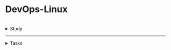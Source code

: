 # DevOps-Linux

<br />
<details>
    
<summary>Study</summary>
<br />

<details> 
<summary>Theory</summary>
<br />


<details> 
<summary>What is DevOps & Agile methodology</summary>

[DevOps & Agile methodology](https://github.com/snir1551/DevOps-Linux/wiki/What-is-DevOps-and-Agile-methodology)

</details>

----------------------------------------------------------------------------------------------------------------------------

<details>
<summary>The Hierarchical Tree Structure in Linux File System</summary>
[The Hierarchical Tree Structure in Linux File System](https://github.com/snir1551/DevOps-Linux/wiki/The-Hierarchical-Tree-Structure-in-Linux-File-System)
</details>

<details> 
<summary>inode in Linux</summary>

## inode in Linux

### Definition
An inode (short for index node) is a fundamental data structure in the Linux file system that represents each file, directory, or object stored on the disk. <br />
Every file in the system is assigned a unique inode number that serves as its identifier.

### Important:
An inode does not store the file’s name. The file name is stored in a directory entry that maps the name to the corresponding inode.

### inode Contain

| Field              | Description                                                               |
| ------------------ | ------------------------------------------------------------------------- |
| **mode**           | File type (regular file, directory, symlink, etc.) and permissions (rwx). |
| **uid**            | User ID (owner of the file).                                              |
| **gid**            | Group ID (group ownership).                                               |
| **size**           | Size of the file in bytes.                                                |
| **timestamps**     | Access (atime), modification (mtime), and change (ctime) times.           |
| **block pointers** | Pointers to the data blocks where the file content is stored.             |
| **link count**     | Number of hard links pointing to this inode.                              |


### The Relationship Between a File Name and an inode

- The file name is stored in a directory entry along with the inode number.
- When you access a file, the system looks up the file name in the directory, retrieves the inode number, and then uses the inode to locate the actual data blocks.
- For example: ls -i /etc/passwd → Shows the inode number of the file /etc/passwd.

### Example of How it Works
1. You run the command: cat /etc/passwd
2. The system searches for the file passwd in the /etc directory.
3. It finds the inode number corresponding to passwd.
4. The system uses the inode to locate and read the file’s data blocks.
5. The contents are displayed.




<br />
</details>	


<details> 
<summary>File Permissions in Linux</summary>

##  File Permissions in Linux

Permissions control who can access files and directories in Linux, and what they are allowed to do with them.
This is a critical part of Linux security and multi-user management.

### The Three Levels of Access

Each file and directory in Linux has three sets of permissions:
- User (Owner) → The person who owns the file.
- Group → A group of users who share access rights.
- Others → All other users on the system.

For each level, there are three types of permissions:

| Symbol | Permission | Meaning                                                     |
| ------ | ---------- | ----------------------------------------------------------- |
| `r`    | Read       | Can view the contents of a file / list a directory.         |
| `w`    | Write      | Can modify a file / create and delete files in a directory. |
| `x`    | Execute    | Can run a file (if executable) / enter a directory.         |

### Example of File Permissions

Let’s look at the output of ls -l:

```
-rwxr-xr--
```

| Section        | Meaning                                             |
| -------------- | --------------------------------------------------- |
| `-`            | File type: `-` for regular file, `d` for directory. |
| `rwx` (user)   | Owner can read, write, and execute.                 |
| `r-x` (group)  | Group can read and execute.                         |
| `r--` (others) | Others can only read.                               |

### Numeric (Octal) Representation

Permissions can also be represented using octal numbers:
- r = 4
- w = 2
- x = 1

For example:
- -rwxr-xr--  =  754

Explanation:

- Owner: rwx → 4+2+1 = 7

- Group: r-x → 4+0+1 = 5

- Others: r-- → 4+0+0 = 4


### Common Permission Commands

| Command | Description                            |
| ------- | -------------------------------------- |
| `chmod` | Change file permissions.               |
| `chown` | Change file owner.                     |
| `chgrp` | Change file group.                     |
| `umask` | Set default permissions for new files. |

### chmod Usage Examples

| Command                 | Effect                                           |
| ----------------------- | ------------------------------------------------ |
| `chmod 755 myfile`      | Set permissions: owner=rwx, group=rx, others=rx. |
| `chmod u+x myscript.sh` | Add execute permission for the user (owner).     |
| `chmod g-w myfile`      | Remove write permission from group.              |
| `chmod o=r myfile`      | Set others to read-only.                         |

 ### Special Permissions

Linux also supports special permissions for specific use cases:
- Set-UID (s) → Run a file with the permissions of its owner.
- Set-GID (s) → Run a file with the group’s permissions.
- Sticky Bit (t) → Restrict deletion of files in shared directories (like /tmp).

Example (with ls -l):

```
-rwsr-xr-x   (Set-UID on a file)
drwxrwxrwt   (Sticky bit on a directory)
```



<br />
</details>

<details> 
<summary>Special Permissions in Linux</summary>

## Special Permissions in Linux

Beyond the standard read (r), write (w), and execute (x) permissions, Linux provides special permission bits that offer additional control over how files and directories behave.

### These special bits are:

- Set-UID (s on user execute bit)
  - What it does: When a file with Set-UID is executed, the process runs with the privileges of the file owner (usually root), rather than the user who executed the file.
  - Use case: Needed for certain system programs like passwd (which modifies system files like /etc/shadow).
  - Example: -rwsr-xr-x 1 root root 50K Jan 1 12:00 /usr/bin/passwd
  

- Set-GID (s on group execute bit)
  - For files: Similar to Set-UID, but applies group permissions instead of user.
  - For directories: New files created inside inherit the group ownership of the directory (rather than the user's primary group).
  - Use case: Useful for shared project folders, e.g., /var/www for web servers.
  - Example for directory: drwxrwsr-x 2 user devs 4.0K May 22  /projects
 
- Sticky Bit (t on others execute bit)
  - What it does: On directories, it prevents users from deleting or renaming files unless they are the owner (or root).
  - Common usage: The /tmp directory, which is world-writable but each user should only delete their own files.
  - Example: drwxrwxrwt 7 root root 4.0K May 22  /tmp

### Octal Notation for Special Bits

Special bits use an additional digit in octal notation, placed before the standard 3 permission digits:
| Special | Octal | Effect                                |
| ------- | ----- | ------------------------------------- |
| Set-UID | 4     | Run as file owner                     |
| Set-GID | 2     | Run as group / Inherit group for dirs |
| Sticky  | 1     | Restrict deletions                    |

For example: 

```
chmod 4755 myscript.sh
```
- 4 = Set-UID
- 755 = rwxr-xr-x


| Special Bit | Symbol in `ls -l` | Purpose                                    |
| ----------- | ----------------- | ------------------------------------------ |
| Set-UID     | `s` in user `x`   | Run file as owner                          |
| Set-GID     | `s` in group `x`  | Run file as group / inherit group for dirs |
| Sticky Bit  | `t` in others `x` | Restrict deletions in shared directories   |


<br />
</details>


</details>
<details> 
<summary>Linux Commands</summary>
    
<br />



<details>
<summary>Basic Linux Commands (CLI - Part 2)</summary>
<br />

General Operations:
- `clear` = Clears the terminal

Directory Operatings:
- `pwd` = Show current directory. Example Output: `/home/nana`
- `ls` = List folders and files. Example Output: `Desktop  Downloads  Pictures  Documents`
- `cd [dirname]` = Change directory to [dir]
- `mkdir [dirname]` = Make directory [dirname]
- `cd ..` = Go up a directory

File Operations:
- `touch [filename]` = Create [filename]
- `rm [filename]` = Delete [filename]
- `rm -r [dirname]` = Delete a non-empty directory and all the files in it
- `rm -d [dirname]` or `rmdir [dirname]` = Delete an empty directory

Navigating in the File System:
- `cd usr/local/bin` = Navigate multiple dirs (relative path - relative to current dir). Move to bin directory
- `cd ../..` = Move up 2 hierarchies, so go to 'usr' directory
- `cd /usr` = Alternative to go to 'usr' directly (absolute path)
- `cd [absolute path]` = Move to any location by providing the full path
- `cd /home/nana` = Go to my home directory (absolute path)
- `cd ~` = Shortcut alternative to go to home directory
- `ls /etc/network` = List folders and files of 'network' directory

More File and Directory Operations
- `mv [filename] [new_filename]` = Rename the file to a new file name
- `cp -r [dirname] [new_dirname]` = Copy dirname to new_dirname recursively meaning including the files
- `cp [filename] [new_filename]` = Copy filename to new_filename

Some more useful commands
- `ls -R [dirname]` = Show dirs and files but also sub dirs and files
- `history` = Gives a list of all past commands typed in the current terminal session
- `history 20` = Show list of last 20 commands
- `CTRL + r` = Search history
- `CTRL + c` = Stop current command
- `CTRL + SHIFT + v` = Paste copied text into terminal
- `ls -a` = See hidden files too
- `cat [filename]` = Display the file content
- `cat .bash_history` = Example 1: Display the file content
- `cat Documents/java-app/Readme.md` = Example 2: Display the file content
 
Display OS Information
- `uname -a` = Show system and kernel
- `cat /etc/os-release` =  Show OS information
- `lscpu` = Display hardware information, e.g. how many CPU you have etc.
- `lsmem` = Display memory information

Execute commands as superuser
- `sudo [some command]` = Allows regular users to run programs with the security privileges of the superuser or root
- `su - admin` = Switch from nana user to admin
</details>

******

<details>
<summary>Package Manager - Installing Software on Linux</summary>
<br />

APT Package Manager:
- `sudo apt search [package_name]` = Search for a given package
- `sudo apt install [package_name]` = Install a given package
- `sudo apt install [package_name] [package_name2]` = Install multiple packages with one command
- `sudo apt remove [package_name]` = Remove installed package
- `sudo apt update` = Updates the package index. Pulls the latest change sfrom the APT repositories

APT-GET Package Manager:
- `sudo apt-get install [package_name]` = Install package with apt-get package manager

SNAP Package Manager:
- `sudo snap install [package_name]` = Install a given package


</details>

******

<details>
<summary>Working with Vim Editor</summary>
<br />

Install Vim, if it's not available:
- `sudo apt install vim` = Search for a given package

There are 2 Modes:
- Command Mode: default mode, everything is interpreted as a command
- Insert Mode: Allows to enter text

Vim Commands:
- `vim [filename]` = Open file with Vim
- `Press i key` = Switch to Insert Mode
- `Press esc key` = Switch to Command Mode
- `Type :wq` = Write File to disk and quit Vim
- `Type :q!` = Quit Vim without saving the changes
- `Type dd` = Delete entire line
- `Type d10` = Delete next 10 lines
- `Type u` = Undo
- `Type A` = Jump to end of line and switch to insert mode
- `Type 0` = Jump to start of the line
- `Type $` = Jump to end of the line
- `Type 12G` = Go to line 12
- `Type 16G` = Go to line 16
- `Type /pattern` = Search for pattern, e.g. `/nginx`
    - `Type n` = Jump to next match
    - `Type N` = Search in opposite direction
- `Type :%s/old/new` = Replace 'old' with 'new' throughout the file

</details>

******


<details>
<summary>Linux Accounts & Groups (Users & Permissions Part 1)</summary>
 <br />

**Locations of Access Control Files:**
- /etc/passwd
- /etc/shadow
- /etc/group
<!-- -->
- `sudo adduser [username]` = Create a new user
- `sudo passwd [username]` = Change password of a user
- `su - [username]` = Login as username ('su' = short for substitute or switch user)
- `su -` = Login as root
<!-- -->
- `sudo groupadd [groupname]` = Create new group (System assigns next available GID)
- `sudo adduser [username]` = Switch to Insert Mode

**Note 2 different User/Group commands:**<br />
`adduser`, `addgroup`, `deluser`,  `delgroup` = interactive, more user friendly commands<br />
`useradd`, `groupadd`,  `userdel`,  `groupdel` = low-level utilities, more infos need provided by yourself

- `sudo usermod [OPTIONS] [username]` = Modify a user account
- `sudo usermod -g devops tom` = Assign 'devops' as the primary group for 'tom' user
- `sudo delgroup tom` = Removes group 'tom'
- `groups` = Display groups the current logged in user belongs to
- `groups [username]` = Display groups of the given username
- `sudo useradd -G devops nicole` = Create 'nicole' user and add nicole to 'devops' group (-G = secondary group, not primary)
- `sudo gpasswd -d nicole devops` = Removes user 'nicole' from group 'devops'

</details>

******

<details>
<summary>File Ownership & Permissions (Users & Permissions Part 2)</summary>
 <br />

- `ls -l` = Print files in a long listing format, you can see ownership and permissions of the file

**Ownership:**
- `sudo chown [username]:[groupname] [filename]` = Change ownership
- `sudo chown tom:admin test.txt` = Change ownership of 'test.txt' file to 'tom' and group 'admin'
- `sudo chown admin test.txt` = Change ownership of 'test.txt' 'admin' user
- `sudo chgrp devops test.txt` = Make 'devops' group owner of test.txt file

**Possible File Permissions (Symbolic):**
- r = Read
- w = Write
- x = Execute
- '-' = No permission

**Change File Permissions for different owners**

File Permissions can be changed for:
- u = Owner
- g = Group
- o = Other (all other users)

Minus (-) removes the permission
- `sudo chmod -x api` = Takes 'execute' permission away for 'api' folder from all owners
- `sudo chmod g-w config.yaml` = Takes 'write' permission away for 'config.yaml' file from the group 

Plus (+) adds permission
- `sudo chmod g+x config.yaml` = Add 'execute' permission for 'config.yaml' file to the group 
- `sudo chmod u+x script.sh` = Add 'execute' permission for 'script.sh' file to the user 
- `sudo chmod o+x script.sh` = Add 'execute' permission for 'script.sh' file to other 

Change multiple permissions for an owner
- `sudo chmod g=rwx config.yaml` = Assign 'read write execute' permissions to the group
- `sudo chmod g=r-- config.yaml` = Assign only 'read' permission to the group

Changing permissions with numeric values

_Set permissions for all owners with 3 digits, 1 digit for each owner_ [Absolute vs Symbolic Mode](https://docs.oracle.com/cd/E19455-01/805-7229/6j6q8svd8/)

- 0 = No permission
- 1 = Execute
- 2 = Write
- 3 = Execute + Write
- 4 = Read
- 5 = Read + Execute
- 6 = Read + Write
- 7 = Read + Write + Execute
<!-- -->
- `sudo chmod 777 script.sh` = rwx (Read, Write and Execute) permission for everyone for file 'script.sh'
- `sudo chmod 740 script.sh` = Give user all permissions (7), give group only read permission (4), give other no permission (0)


</details>

******

<details>
<summary>Introduction to Shell Scripting - Part 1 </summary>
 <br />

Create and open setup.sh file in vim editor: <br />
`vim setup.sh`

In setup.sh file:
```sh
#!/bin/bash

echo "Setup and configure server"

# save file with 
ESC :wq 

# make file executable
chmod u+x setup.sh

# execute script
./setup.sh 
bash setup.sh
```

</details>

******

<details>
<summary>Shell Scripting Part 2 - Concepts & Syntax </summary>
 <br />

**Variables:**
```sh
#!/bin/bash

echo "Setup and configure server"

file_name=config.yaml
config_files=$(ls config)

echo "using file $file_name to configure something"
echo "here are all configuration files: $config_files"
```

**Conditions:**
```sh
#!/bin/bash

echo "Setup and configure server"

file_name=config.yaml
config_dir=$1

if [ -d "$config_dir" ]
then
 echo "reading config directory contents"
 config_files=$(ls "$config_dir")
else 
 echo "config dir not found. Creating one"
 mkdir "$config_dir"
 touch "$config_dir/config.sh"
fi


# example conditional for checking file
# if [ -f "config.yaml" ]

# example conditional for checking numbers
# num_files=xx
# if [ "$num_files" -eq 10 ]

# example conditional for checking strings
user_group=$2
if [ "$user_group" == "nana" ]
then 
 echo "configure the server"
elif [ "$user_group" == "admin" ]
then
	echo "administer the server" 
else
 echo "No permission to configure server. wrong user group"
fi

echo "using file $file_name to configure something"
echo "here are all configuration files: $config_files"
```

**User input:**
```sh
#!/bin/bash

echo "Reading user input"

read -p "Please enter your password: " user_pwd
echo "thanks for your password $user_pwd"
```

**Script Parameters:**
```sh
#!/bin/bash

echo "all params: $*"
echo "number of params: $#"

echo "user $1"
echo "group $2"
```


**Executing with script parameters:**

`./example.sh name lastname # 2 params`

`./example.sh "name lastname" # 1 param`

`bash example name lastname`

**Loops:**
```sh
#!/bin/bash

echo "all params: $*"
echo "number of params: $#"

for param in $*
 do 
  if [ -d "$param" ] 
  then
   echo "executing scripts in the config folder"
   ls -l "$param"
  fi 

  echo $param
 done

sum = 0
while true
 do 
	read -p "enter a score" score

  if [ "$score" == "q" ]
  then
   break
  fi

  sum=$(($sum+$score))
  echo "total score: $sum"
 done
```

</details>

******


<details>
<summary>Shell Scripting Part 3 - Concepts & Syntax </summary>
 <br />

**Functions:**
```sh
#!/bin/bash

echo "all params: $*"
echo "number of params: $#"

for param in $*
 do 
  if [ -d "$param" ] 
  then
   echo "executing scripts in the config folder"
   ls -l "$param"
  fi 

  echo $param
 done

# Declare function
function score_sum {
  sum = 0
	while true
	 do 
		read -p "enter a score" score
	
	  if [ "$score" == "q" ]
	  then
	   break
	  fi
	
	  sum=$(($sum+$score))
	  echo "total score: $sum"
	 done
}

# Invoke function
score_sum

function create_file() {
	file_name=$1
  is_shell_script=$2
  touch $file_name
  echo "file $file_name created" 

  if [ "$is_shell_script" = true ]
  then
		chmod u+x $file_name
		echo "added execute permission"
	fi
}

# Invoke with diff params
create_file test.txt
create_file myfile.yaml
create_file myscript.sh

# Function with return value
function sum() {
	total=$(($1+$2))
  return $total
}

sum 2 10
result=$?

echo "sum of 2 and 10 is $result"
```

</details>

******

<details>
<summary>Basic Linux Commands - Pipes & Redirects (CLI - Part 3)</summary>
<br />

**Pipe & Less:**

Pipe Command:
- `|` = Pipe command = Pipes the output of the previous command as an input to the next command

Less Command:
- `less [filename]` = Displays the contents of a file or a command output, one page at a time. And allows to navigate forward and backward through the file

Different piping examples/use cases:
- `cat /var/log/syslog | less` = Pipes the output of 'syslog' file to less program.
- `ls /usr/bin | less` = Pipes the output of ls command to less program.
- `history | less` = Pipes the output of history command to less program.

**Pipe & Grep:**

Grep Command:
- `grep [pattern]` = Searches for a particular pattern of characters and displays all lines that contain that pattern

More piping examples/use cases:
- `history | grep sudo` = Look for any commands of history commands, which have 'sudo' word in it
- `history | grep "sudo chmod"` = Look for any commands of history commands, which have 'sudo chmod' phrase in it
- `history | grep sudo | less` = History output will pass output to grep and filter for 'sudo' and this output will again be piped or passed to less program
- `ls /usr/bin/ | grep java` = Filter ls output for java
- `cat Documents/java-app/config.yaml | grep ports` = See all 'ports' occurences in config.yaml file

**Redirects in Linux:**
- `>` = Redirect Operator = Takes the output from the previous command and sends it to a file that you give

Different redirects examples/use cases:
- `history | grep sudo > sudo-commands.txt` = Redirect output into a 'sudo-commands.txt' file
- `cat sudo-commands.txt > sudo-rm-commands.txt` = Redirect output of 'sudo-commands.txt' file into 'sudo-rm-commands.txt' file
- `history | grep rm > sudo-rm-commands.txt` = Redirect output of filtered history commands into existing 'sudo-rm-commands.txt' file. Note: Contents of file will be _overwritten_
- `history | grep rm >> sudo-rm-commands.txt` = Redirect output of filtered history commands into existing 'sudo-rm-commands.txt' file. Note: Contents of file will be _appended_

</details>

******

<details>
<summary>Environment Variables</summary>
<br />

_Variables store information. Environment variables are available for the whole environment._
_An environment variable consists of _name=value_ pair._

**Existing Environment Variables:**
- `SHELL=/bin/bash`= default shell program, in this case bash
- `HOME=/home/nana`= current user's home directory
- `USER=nana` = currently logged in user
<!-- -->
- `printenv` = List all environment variables
- `printenv | less` = List all environment variables with less program
- `printenv [environment variable]` = Display value of given environment variable, e.g. `printenv USER`
- `printenv | grep USER` = Filter environment variables, which have 'USER' in the name
<!-- -->
- `echo $USER` = Print value of USER environment variable

**Create own Environment Variables:**
- `export DB_USERNAME=dbuser` = Set environment variable 'DB_USERNAME' with value 'dbuser'
- `export DB_PASSWORD=secretpwdvalue` = Set environment variable 'DB_PASSWORD' with value 'secretpwdvalue'
- `export DB_NAME=mydb` = Set environment variable 'DB_NAME' with value 'mydb'
- `printenv | grep DB` = Filter environment variables for 'DB' characters
- `export DB_NAME=newdbname` = Set environment variable 'DB_NAME' to new value 'newdbname'

**Delete Environment Variables:**
- `unset DB_NAME` = Delete variable with name 'DB_NAME'

**Persisting Environment Variables:**

Persisting Environment Variables with shell specific configuration file:
_Environment variables set in terminal are only available in the current terminal session._

Add environment variables to the '~/.bashrc' file or your specific shell 'rc' file. Variables set in this file are loaded whenever a bash login shell is entered.
- `export DB_USERNAME=dbuser`
- `export DB_PASSWORD=secretvl`
- `export DB_NAME=mydb`
In terminal again:
- `source ~/.bashcrc` = Load the new env vars into the current shell session

Persisting Environment Variables system wide:
- ~./bashrc = user specific
- /etc/environment = system wide, meaning all users will have access to the variables

**PATH Environment Variable:**
- `PATH=/usr/local/sbin:/usr/local/bin:/usr/sbin:/usr/bin:/sbin:/bin` = List of directories to executible files, separated by ':'. Tells the shell which directories to ssearch for the executable in response to our executed command
- `PATH=$PATH:/home/nana` = Appending /home/nana folder to the existing $PATH value


</details>

******

<details>
<summary>Networking</summary>
<br />

Useful Networking Commands:
- `ip`= one of the basic commands. For setting up new systems and assigning IPs to troubleshooting existing systems. Can show address information, manipulate routing, plus display network various devices, interfaces, and tunnels.
- `ifconfig`= for configuring and troubleshooting networks. It has since been replaced by the `ip` command
- `netstat`= tool for printing network connections, routing tables, interface statistics, masquerade connections, and multicast memberships
- `ps aux` =
  - ps = displays information about a selection of the active processes
  - a = show processes for all users
  - u = display the process's user/owner
  - x = also show processes not attached to a terminal
- `nslookup` = Find DNS related query
- `ping` = To check connectivity between two nodes

</details>

******

<details>
<summary>SSH - Secure Shell</summary>
<br />

Connecting via SSH: `ssh username@SSHserver`
- `ssh root@64.225.108.160`= Connect with root user to 64.225.108.160 server address
- `ssh-keygen -t rsa`= Create SSH Key Pair with 'rsa' algorithm. SSH Key Pair is stored to the default location `~/.ssh`
- `ls .ssh/`= Display contents of .ssh folder, which has:
  - `id_rsa` = Private Key
  - `id_rsa.pub` = Public Key
- `ssh -i .ssh/id_rsa root@64.225.108.160` = Connect with root user to 64.225.108.160 server address with specified private key file location (.ssh/id_rsa = default, but you can specify a different one like this)

Two Files used by SSH:
- `~/.ssh/known_hosts` = lets the client authenticate the server to check that it isn't connecting to an impersonator
- `~/.ssh/authorized_keys` = lets the server authenticate the user

</details>

</details>

</details>

******

<details>
<summary>Tasks</summary>
<br />

<details>
<summary>Week 1 Tasks – Intro to DevOps & Linux</summary>
<br />

## 1. Basic Linux Commands

```bash
# Basic commands to Navigate and manage directories

pwd                   # Print current directory
ls                    # List contents of the directory
mkdir devops_test     # Create new directory
cd devops_test        # Change to that directory
touch testfile.txt    # Create a test file
rm testfile.txt       # Delete the test file
cd ..                 # Go back one directory (can also do cd ../../ and etc)
rm -r devops_test     # Delete the directory
```

## 2. Create Users and Assign to Custom Group

```bash
# Create a new group
sudo groupadd devopsteam

# Create users and assign them to the group
sudo useradd -m -G devopsteam user1
sudo useradd -m -G devopsteam user2

# Verify group membership
groups user1
groups user2
```


## 3. Change File and Directory Permissions

```bash
# Create a directory and a file
mkdir /tmp/secure_folder
touch /tmp/secure_folder/groupfile.txt

# Change ownership to a user and group
sudo chown user1:devopsteam /tmp/secure_folder/groupfile.txt

# Change permissions to allow group read/write
sudo chmod 660 /tmp/secure_folder/groupfile.txt

# Verify permissions
ls -l /tmp/secure_folder/groupfile.txt
```

</details>

******


<details>
<summary>Week 1 Summary Task – DevOps & Linux Basics</summary>
<br />

## Part 1: Creating Directory Structure & Permissions

```bash
# Create base project directory in user's home directory
mkdir -p ~/project1/docs ~/project1/scripts

# Set permissions
chmod 744 ~/project1/scripts  # Owner: rwx, Group/Others: r--
chmod 777 ~/project1/docs     # Everyone: rwx (write access for all users)
```

## Part 2: User & Group Management

```bash
# Create user and group
sudo groupadd devteam
sudo useradd -g devteam devuser

# Set 'project1' ownership to your user and give group read-only access
sudo chown $USER:devteam ~/project1
chmod 740 ~/project1  # Owner: rwx, Group: r--, Others: ---
```

## Part 3: Verification Commands

```bash
# Show final directory structure and permissions
ls -lR ~/project1

# Show group membership for devuser
groups devuser
```
Screenshot of the outcome:  
![alt text](./Task1/Task1.png)
## Command Explanations

- `mkdir -p`: Creates directories; `-p` ensures parent directories are made as needed.
- `chmod 744`: Sets file/directory permissions (`7`=rwx, `4`=r--).
- `chmod 777`: Gives full read/write/execute permissions to all.
- `groupadd`: Adds a new group to the system.
- `useradd -m -g`: Creates a user and assigns him to a primary group.
- `chown`: Changes ownership of a file or directory.
- `ls -lR`: Recursively lists directory contents with permissions.
- `groups`: Shows all groups a user belongs to.


</details>

******



<details>
<summary>Week 2 Task – Advanced Log Report Automation</summary>
<br />

## 🧠 Task Overview

Develop a Bash script that:

- Accepts a log directory path
- Accepts one or more keywords to search for
- Counts keyword occurrences in .log files
- Generates reports in both .txt and .csv formats
- Supports both interactive and argument-based usage

---


### ✅ CLI Options

| Flag           | Description                                                  |
|----------------|--------------------------------------------------------------|
| --keywords     | Space-separated list of keywords to search in .log files     |
| --logdir       | Directory containing the log files                           |
| --interactive  | Run in interactive mode (ask for directory & keywords)       |
| --help         | Show help message                                            |

### 📄 Output

- report.txt – Human-readable report in tabular format
- report.csv – CSV file for spreadsheet or script integration

---


### 🐚 Bash Script Commands Reference

This document provides a categorized reference of Bash commands, operators, and syntax elements used in the script.

---

#### 🧠 General Bash Concepts

| Command | Description |
|--------|-------------|
| `#!/bin/bash` | Declares that the script is written for the Bash shell. |
| `function name() { ... }` | Defines a reusable block of code (function). |
| `local file` | Declares a local variable named `file` that is only accessible within the current function. |
| `exit 1` | Stops the script with an error status (non-zero). |

---

#### 📥 Arguments and Parameters

| Command | Description |
|--------|-------------|
| `$0` | Represents the name of the script or function being executed. |
| `$1` | Refers to the first positional argument passed to the script or function. |
| `$#` | Represents the number of positional arguments passed to a script or function. |
| `"$@"` | Represents **all arguments** passed to the script. |

---

#### 🔁 Loops and Conditions

| Command | Description |
|--------|-------------|
| `if [ condition ]; then ... fi` | Basic conditional structure used to execute code based on a condition. |
| `while read -r file; do ... done` | Loops over each line or file passed through the pipe safely. |
| `for var in list; do ... done` | Loops over each item in a list or array and performs commands for each. |
| `case "$1" in ...)` | Used to handle multiple options or flags like `--help`, `--logdir`, etc. |
| `if [ ! -d "$LOG_DIR" ]` | Checks if the directory in `LOG_DIR` does **not** exist. |

---

#### 🧮 Arithmetic Operators

| Command | Description |
|--------|-------------|
| `-eq` | Returns true if two numbers are equal. |
| `-ne` | Returns true if two numbers are not equal. |
| `-gt` | Returns true if the first number is greater than the second. |
| `-lt` | Returns true if the first number is less than the second. |
| `-ge` | Returns true if the first number is greater than or equal to the second. |
| `-le` | Returns true if the first number is less than or equal to the second. |
| `$(( expression ))` | Performs arithmetic operations like addition, subtraction, etc. |

---

#### 📋 Variables and Arrays

| Command | Description |
|--------|-------------|
| `KEYWORDS=()` | Initializes an empty array called `KEYWORDS`. |
| `KEYWORDS=(ERROR WARNING CRITICAL)` | Declares an array with values. |
| `KEYWORDS[@]` | Expands to all elements of the array (each element quoted separately). |
| `KEYWORDS[*]` | Expands to all elements as a single word (joined by IFS). |
| `${#ARRAY[@]}` | Returns the number of elements in an array. |

---

#### ⌨️ Input

| Command | Description |
|--------|-------------|
| `read -p "..." VAR` | Prompts the user for input and stores it in `VAR`. |
| `read -a ARRAY` | Reads multiple words into an array. |

---

#### 🖨️ Output and Formatting

| Command | Description |
|--------|-------------|
| `echo` / `echo "text"` | Prints text or variables to the terminal. |
| `printf` | Formats and prints text with fine control (padding, precision, etc.). |
| `%-10s` | A `printf` format specifier: left-aligns string in a 10-character width. |

---

#### 📁 Files and Redirection

| Command | Description |
|--------|-------------|
| `>` | Overwrites a file with new content. |
| `>>` | Appends output to a file without overwriting. |

---

#### 🔍 File Searching & Reading

| Command | Description |
|--------|-------------|
| `find` | Searches files and directories recursively. |
| `find DIR -type f -name "*.log"` | Finds all `.log` files inside `DIR` and its subdirectories. |

---

#### 🔎 Text Processing

| Command | Description |
|--------|-------------|
| `grep -o` | Prints only the matched parts of each line. |
| `grep -o "word" file` | Finds and prints each match of `"word"` in the file, one per line. |
| `wc -l` | Counts the number of lines in input. Often used to count matches. |
| `sed` | A stream editor used to perform basic text transformations on input. Example: `sed 's/old/new/'` replaces the first occurrence of `old` with `new`. |
| `awk` | A powerful text-processing tool. Example: `awk '{ print $1 }'` prints the first word of each line. |

---

#### ⏱️ Time & Date

| Command | Description |
|--------|-------------|
| `date` | Displays the current date and time. |
| `date +%s` | Returns the current time in seconds since epoch (used for timing). |
| `date +%s.%N` | Returns time in seconds with nanosecond precision. |
| `date +"%Y-%m-%d %H:%M:%S.%3N"` | Prints the full date and time with milliseconds. |


</details>

---


<details>
<summary>Week 3 Task – Remote Log Monitoring with SSH & VM</summary>
<br />

## 🧠 Task Overview

Create a modular Bash script that:

- Connects to a remote Linux VM over SSH using a `.pem` key
- Downloads `.log` files (either all, or only those modified in the last 24 hours)
- Automatically extracts `.zip`, `.tar`, or `.tar.gz` files
- Passes logs to a secondary script (`advanced_log_report.sh`) for keyword analysis
- Generates `remote_report.txt` and `remote_report.csv`
- Adds metadata (remote server, path) to the report
- Optionally sends the report to your email

---

## ✅ CLI Options

| Flag       | Description                                                                 |
|------------|-----------------------------------------------------------------------------|
| `--all`    | Download all logs, not just recent ones                                     |
| `--email`  | Automatically prompt for email address and send the report after analysis   |
| `--help`   | Display the help message and exit                                           |

---

## 🧪 Sample Execution

```
# Basic usage: downloads recent logs, prompts interactively
./remote_log_analyzer.sh snir1551@20.217.201.167

# Download all logs from the directory
./remote_log_analyzer.sh snir1551@20.217.201.167 --all

# Download all logs and email the report automatically
./remote_log_analyzer.sh snir1551@20.217.201.167 --all --email

```

## 🧪 Example: Full Execution Output

```
$ ./remote_log_analyzer.sh snir1551@20.217.201.167

- Enter the remote log directory path: /home/snir1551/logs

Downloading ALL logs from snir1551@20.217.201.167:/home/snir1551/logs...
logs/app.log                           100%   14KB 140.5KB/s   00:00
logs/errors.zip                        100%   10KB 122.3KB/s   00:00

Extracting archives...
Archive extracted: logs/errors.zip → logs/errors/

- Using provided log directory: ./downloaded_logs

- Enter keywords to search for (separated by space): ERROR WARNING CRITICAL

LOG REPORT
Directory: ./downloaded_logs
Keywords: ERROR WARNING CRITICAL
Generated at: Thu May 22 04:43:11 IDT 2025

Log File: app.log
Keyword     | Occurrences
-------------------------
ERROR       | 14
WARNING     | 3
CRITICAL    | 0

Report generated successfully!

- Would you like to send the report via email? (yes/no): yes
Enter your email address: snir@example.com
📧 Email sent to snir@example.com with full report.

✅ Done. Total Execution Time: 5.284 seconds
📝 Report: remote_report.txt
📊 CSV: remote_report.csv

```

## 📂 Generated Output Example

📄 Output

| File                | Description                                  |
| ------------------- | -------------------------------------------- |
| `remote_report.txt` | Human-readable summary with metadata         |
| `remote_report.csv` | Structured CSV format for Excel or scripting |


```
remote_report.txt:

Remote Server: snir1551@20.217.201.167
Analyzed Directory: /home/snir1551/logs

LOG REPORT
Directory: ./downloaded_logs
Keywords: ERROR WARNING CRITICAL
Generated at: Thu May 22 04:43:11 IDT 2025

Log File: app.log
Keyword     | Occurrences
-------------------------
ERROR       | 14
WARNING     | 3
CRITICAL    | 0

...
```

```
remote_report.csv:

File,Keyword,Occurrences
app.log,ERROR,14
app.log,WARNING,3
app.log,CRITICAL,0
...


```

## 🧪 What This Demonstrates
✅ SSH download using .pem key

✅ Download of full log directory (--all)

✅ Extraction of .zip archive

✅ Interactive keyword input (unless passed as environment variable)

✅ Report generation in .txt and .csv

✅ Automatic email sending (--email flag)


📁 Project Structure
```
project-folder/
├── remote_log_analyzer.sh
├── advanced_log_report.sh
├── Linux-VM01_key.pem
├── README.md
└── downloaded_logs/
    ├── *.log
    ├── *.zip
    └── *.tar.gz
```

🧠 Skills Demonstrated

- SSH key-based access and file transfers (scp, ssh)

- Conditional logic for date-based filtering using mtime -1

- File extraction automation

- Modular scripting and function reuse

- Email automation using mail and msmtp

- Real-time prompting and error handling

</details>

******

<details>
<summary>Week 4 Task – Daily Practice Tasks</summary>
<br />

## Task 1: Branching & Switching

Steps:

- Create a new local Git repository:

```
mkdir my-git-project
cd my-git-project
git init
```

- Create main branch:

```
git branch -M main
echo "Initial content" > README.md
git add README.md
git commit -m "Initial commit"
```

- Create two branches:

```
git branch feature-a
git branch feature-b
```

- show the branches that you have:

```
git branch
```
you need see: main, feature-a, feature-b

- Switch between branches:

```
git switch feature-a
git switch feature-b
```

- Add a simple change and commit it in each branch:

In feature-a:
```
git switch feature-a
echo "Hello from feature-a" > greetings.txt
git add greetings.txt
git commit -m "Add greetings.txt in feature-a"
```

In feature-b:
```
git switch feature-b
echo "Hello from feature-b" > greetings.txt
git add greetings.txt
git commit -m "Add greetings.txt in feature-b"
```


## Task 2: Simulate and Resolve Merge Conflicts

- Modify the same line in a file on both feature-a and feature-b

```
git switch feature-a
echo "Hello from feature-a" > greetings.txt
git add greetings.txt
git commit -m "Update greetings.txt in feature-a"
```

```
git switch feature-b
echo "Hello from feature-b" > greetings.txt
git add greetings.txt
git commit -m "Update greetings.txt in feature-b"
```

Now both branches have different changes in the same file (greetings.txt).

- Merge one branch into the other and observe the conflict

For example, merge feature-b into feature-a:

```
git switch feature-a
git merge feature-b
```

You will see a conflict like this:

```
Auto-merging greetings.txt
CONFLICT (add/add): Merge conflict in greetings.txt
Automatic merge failed; fix conflicts and then commit the result.
```

- Resolve the conflict using either command-line or VS Code

To view the conflict markers in the file, run:
```
cat greetings.txt
```

This will display something like:

![image](https://github.com/user-attachments/assets/ebf70b30-38f1-4efe-bc2e-3801f8c8572c)

To edit the file and resolve the conflict, open it with Vim:
```
vim greetings.txt
```
![image](https://github.com/user-attachments/assets/7f5b6b2d-4a18-4007-a9b0-c235a571a845)

After editing the file, the conflict is resolved like this:
![image](https://github.com/user-attachments/assets/8e9c7113-495f-44d5-a3d4-2d0b3f30413d)

after saved greetings.txt file

```
git add greetings.txt
git commit -m "merged feature-b into feature-a"
```


## Task 3: Rebase and Cherry-Pick

- Use git rebase to reapply commits from feature-a onto main

  view the graph of the commits, we want that will be linear
  ```
  git log --oneline --graph --all
  ```
  ![image](https://github.com/user-attachments/assets/61eb9f89-e6e6-49d4-9b8e-fa706549b775)


  Switch to feature-a:
  ```
  git switch feature-a
  ```
  Rebase onto main:
  ```
  git rebase main
  ```

- Document what happens to the commit history
  - Rebase moves the commits from feature-a and reapplies them on top of main.
  - The commits from feature-a get new commit hashes, because Git is creating new commits during the rebase.
  - The commit history becomes linear: It looks as if the feature-a changes were made after the latest commit on main.

- Use git cherry-pick to apply a single commit from feature-b to main

  First, find the commit hash in feature-b:
  ```
  git log feature-b --oneline
  ```

  Switch to main:
  ```
  git switch main
  ```

  Apply the commit:
  ```
  git cherry-pick yourcommit
  ```

- Explain the difference between rebase and merge in your own words

| Rebase                                                               | Merge                                                                 |
| -------------------------------------------------------------------- | --------------------------------------------------------------------- |
| Moves commits from one branch onto another, creating **new** commits | Combines changes from both branches into a new **merge commit**       |
| Creates a **linear** history (no merge commits)                      | Keeps the full **branching** history (shows splits and merges)        |
| Commit hashes change                                                 | Commit hashes stay the same                                           |
| Ideal for **cleaning up** a feature branch before merging            | Ideal for **combining work** from different branches                  |
| Can cause conflicts that need to be resolved per-commit              | Can cause conflicts but usually resolved all at once during the merge |

## Create a new GitHub repository & Set the remote in your local repository

- Go to https://github.com/new.
- Give your repository a name (e.g., MyProject).
- Keep it empty (do not add README, .gitignore, or license for now).
- git remote set-url origin git@github.com:your-username/your-repository.git

- Set the remote in your local repository
- In your local Git project folder, connect your local repository to the GitHub repository via SSH

## GitHub Pull Requests & Code Review

- Push both branches (feature-a, feature-b) to your GitHub repository

  Push feature-a:
  ```
  git push -u origin feature-a
  ```

  Push feature-b:
  ```
  git push -u origin feature-b
  ```

- Create a pull request from one branch into main
  - Go to your GitHub repository.
  - Click on the "Compare & pull request" button for feature-a (or feature-b).
  - Set the base branch to main and the compare branch to feature-a.
  - Click "Create pull request".
  - Add a meaningful title and description explaining your changes.
 
- Request a review from a classmate or mentor
  - On your pull request page, click "Reviewers" in the sidebar.
  - Select a classmate or mentor from the list to request their review.
 
- Write at least one constructive code comment in someone else's pull request
  - Go to a classmate’s pull request on GitHub.
  - Click on "Files changed".
  - Add a comment on a specific line of code (click the + icon).
  - Your comment should be constructive
 

## Task 5: Stash, Amend, and Cleanup

- Make local changes and store them using git stash

  Make a change to a file, for example:
  ```
  echo "Temporary changes" >> greetings.txt
  ```
  
  Check the change:
  ```
  git status
  ```

  Stash the changes:
  ```
  git stash
  ```

  our working directory is now clean again.
  You can view your stash with:

  git stash list

- Restore the changes using git stash pop
  
  To bring your stashed changes back:
  ```
  git stash pop
  ```
  
  This restores the latest stashed changes and removes them from the stash stack.

- Amend your last commit using git commit --amend

  Make a small additional change:
  ```
  echo "Fix bug and change commit" >> greetings.txt
  git add notes.txt
  ```
  
  Amend the last commit:
  ```
  git commit --amend
  ```

  You’ll enter your editor to modify the commit message (or keep it the same and save). <br />
  This replaces the last commit with a new one that includes the updated changes.
  
</details>


******

<details>
<summary>Week 4 Summary Task – GitHub Collaboration Simulation </summary>
<br />

## Overview

### https://github.com/snir1551/week4-collaboration

This repository demonstrates a real-world collaborative Git workflow with a focus on:
- Branching and feature development.
- Conflict simulation and resolution.
- Using `rebase` and `cherry-pick` .
- Clean commit history and code review.
- Automations: GitHub Actions for linting and logging (permission given through the Settings in github).


## Repository & Branch Setup
```bash
gh repo create week4-collaboration --public --source=. --remote=origin --push
# or via GitHub UI

git branch feature-a
git branch feature-b
```

## Simulate a Merge Conflict
Edit the same line in a shared file (e.g., main.py) on both feature-a and feature-b.
```bash
git checkout feature-a
nano main.py # and write the below, and then alt+o , enter , alt+x
print("Hello from feature-a")
git add main.py
git commit -m "update main.py from feature-a"
git push -u origin feature-a

git checkout feature-b
nano main.py # and write the below, and then alt+o , enter , alt+x
print("Hello from feature-b")
git add main.py
git commit -m "update main.py from feature-b"
git push -u origin feature-b
```

## Open PR on first branch 'feature-a' and Merge to main
```bash
gh pr create --base main --head feature-a --title "Merge feature-a" --body "Add feature-a changes"
```
- Snir assigned me as reviewer and used labels for PR.  
- PR Approved and merged to main.

## Rebase feature-b branch based on new main (after merged the feature-a)
```bash
git checkout main
git pull
git checkout feature-b
git rebase main
# Resolve conflicts if any, (for example we edited the main.py)
# and then we did `git rebase --continue` to continue.
git push
```

## Open PR on second branch 'feature-b' and Merge to main
```bash
gh pr create --base main --head feature-b --title "Merge feature-b" --body "Add feature-b changes"
```
Assigned Snir as reviewer and used labels for PR.  
PR Approved and merged to main.


## added third branch to simulate cherry-pick:
we used cherry-pick to get some 'bug fix' from a branch with multiple commits: git cherry-pick bffbf23
```bash
git checkout main
git log --oneline --graph --all # used to see all the commit hash's
git cherry-pick <commit-hash> # git cherry-pick bffbf23 
git push
```
- https://github.com/snir1551/week4-collaboration/commit/7af83de4809c3ea30554f017959b2a48ada57473


## git log graph
![alt text](images/gitLogGraph.png)

## Added `REFLECTION.md`:
- What was the most challenging Git concept this week?
	1. the most challenging concept was understanding the Rebase concept and when its best to use it and how exactly.


- What did you learn about collaboration? 
	1. we learned that we need to have good communication in order to not cause conflict by working on same files or branchs,
and also make the work faster and more efficient by allowing each of the collaborator to work on different feature.
	2. that we should create issue before creating a pull request.


- What mistakes did you make and how did you fix them? 
	1. we didnt pull the recent changes from main before trying to apply changes from new branchs, which made problems

	2. we accidently commited and pushed to the wrong branch, and we fixed it by using git reset --hard HEAD~1


</details>


******

<details>
<summary>Week 5 – Daily Practice Tasks (CI/CD with GitHub Actions)</summary>
<br />
https://github.com/snir1551/DevOps-Linux/wiki/Week-5-%E2%80%93-Daily-Practice-Tasks-(CI-CD-with-GitHub-Actions)
</details>

******

<details>
<summary>Week 5 – Summary Task: GitHub Actions and CI/CD</summary>
<br />
https://github.com/snir1551/week5-ci-cd/
</details>

******

</details>


